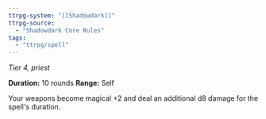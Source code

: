 ```yaml
---
ttrpg-system: "[[Shadowdark]]"
ttrpg-source: 
  - "Shadowdark Core Rules"
tags:
  - "ttrpg/spell"
---
```

*Tier 4, priest*

**Duration:** 10 rounds
**Range:** Self

Your weapons become magical +2 and deal an additional d8 damage for the spell's duration.
